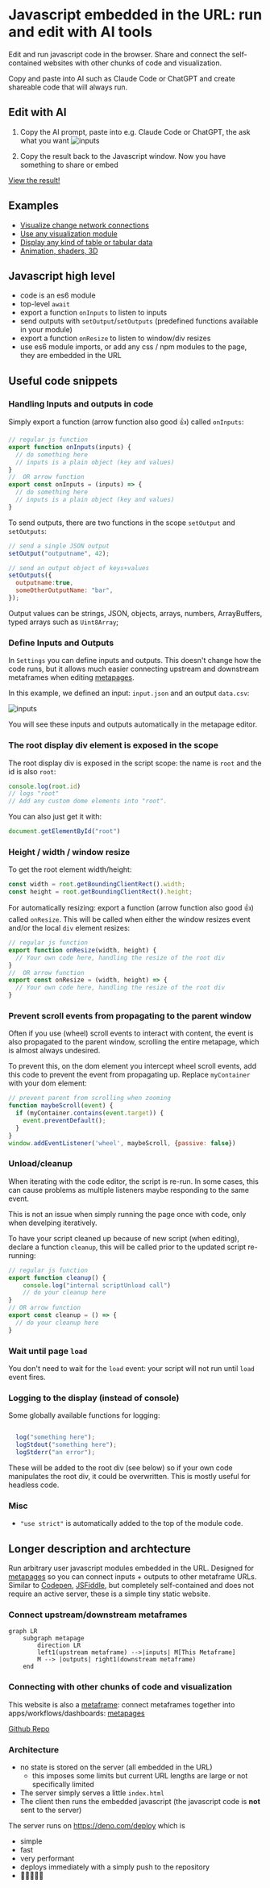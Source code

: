 # Javascript embedded in the URL: run and edit with AI tools

Edit and run javascript code in the browser. Share and connect the self-contained websites with other chunks of code and visualization.

Copy and paste into AI such as Claude Code or ChatGPT and create shareable code that will always run.

## Edit with AI

1. Copy the AI prompt, paste into e.g. Claude Code or ChatGPT, the ask what you want
![inputs](/editor/readme-images/js-copy-ai-03.gif "Copy prompt for LLM AI") 

2. Copy the result back to the Javascript window. Now you have something to share or embed

<a href="https://metapage.io/m/800c916ed9204dec93db7119f9985d76" target="_top" rel="noopener noreferrer">View the result!</a>

## Examples


  - <a href="https://metapage.io/m/192e16b132874757b9d55a77a63078d7" target="_top" rel="noopener noreferrer">Visualize change network connections</a>
  - <a href="https://metapage.io/m/69e1418a17ca4ea8a8dd8b9e8a5aa495" target="_top" rel="noopener noreferrer">Use any visualization module</a>
  - <a href="https://metapage.io/m/c62d0f7a16ce4d5b858ad18af8ec5014" target="_top" rel="noopener noreferrer">Display any kind of table or tabular data</a>
  - <a href="https://metapage.io/m/5458bbc3948046f9b2aa2e4e08f0c255" target="_top" rel="noopener noreferrer">Animation, shaders, 3D</a>


## Javascript high level

 - code is an es6 module 
 - top-level `await`
 - export a function `onInputs` to listen to inputs
 - send outputs with `setOutput`/`setOutputs` (predefined functions available in your module)
 - export a function `onResize` to listen to window/div resizes
 - use es6 module imports, or add any css / npm modules to the page, they are embedded in the URL

## Useful code snippets

### Handling Inputs and outputs in code

Simply export a function (arrow function also good 👍) called `onInputs`:

```javascript
// regular js function
export function onInputs(inputs) {
  // do something here
  // inputs is a plain object (key and values)
}
//  OR arrow function
export const onInputs = (inputs) => {
  // do something here
  // inputs is a plain object (key and values)
}
```

To send outputs, there are two functions in the scope `setOutput` and `setOutputs`:

```javascript
// send a single JSON output
setOutput("outputname", 42);

// send an output object of keys+values
setOutputs({
  outputname:true,
  someOtherOutputName: "bar",
});
```

Output values can be strings, JSON, objects, arrays, numbers, ArrayBuffers, typed arrays such as `Uint8Array`;

### Define Inputs and Outputs

In `Settings` you can define inputs and outputs. This doesn't change how the code runs, but it allows much easier connecting upstream and downstream metaframes when editing <a href="https://metapage.io" target="_top" rel="noopener noreferrer">metapages</a>.




In this example, we defined an input: `input.json` and an output `data.csv`:



![inputs](/editor/readme-images/io.png "Inputs and outputs defined in Settings")

You will see these inputs and outputs automatically in the metapage editor.

### The root display div element is exposed in the scope

The root display div is exposed in the script scope: the name is `root` and the id is also `root`:

```javascript
console.log(root.id)
// logs "root"
// Add any custom dome elements into "root".
```

You can also just get it with:
```javascript
document.getElementById("root")
```

### Height / width / window resize

To get the root element width/height:

```javascript
const width = root.getBoundingClientRect().width;
const height = root.getBoundingClientRect().height;
```


For automatically resizing: export a function (arrow function also good 👍) called `onResize`. This will be called when either the window resizes event and/or the local `div` element resizes:

```javascript
// regular js function
export function onResize(width, height) {
  // Your own code here, handling the resize of the root div
}
//  OR arrow function
export const onResize = (width, height) => {
  // Your own code here, handling the resize of the root div
}
```

### Prevent scroll events from propagating to the parent window

Often if you use (wheel) scroll events to interact with content, the event is also propagated to the parent window, scrolling the entire metapage, which is almost always undesired.

To prevent this, on the dom element you intercept wheel scroll events, add this code to prevent the event from propagating up. Replace `myContainer` with your dom element:

```javascript
// prevent parent from scrolling when zooming
function maybeScroll(event) {
  if (myContainer.contains(event.target)) {
    event.preventDefault();
  } 
}
window.addEventListener('wheel', maybeScroll, {passive: false})
```

### Unload/cleanup

When iterating with the code editor, the script is re-run. In some cases, this can cause problems as multiple listeners maybe responding to the same event.

This is not an issue when simply running the page once with code, only when develping iteratively.

To have your script cleaned up because of new script (when editing), declare a function `cleanup`, this will be called prior to the updated script re-running:

```javascript
// regular js function
export function cleanup() {
	console.log("internal scriptUnload call")
	// do your cleanup here
}
// OR arrow function
export const cleanup = () => {
  // do your cleanup here
}
```

### Wait until page `load`

You don't need to wait for the `load` event: your script will not run until `load` event fires.

### Logging to the display (instead of console)

Some globally available functions for logging:

```javascript

  log("something here");
  logStdout("something here");
  logStderr("an error");

```

These will be added to the root div (see below) so if your own code manipulates the root div, it could be overwritten. This is mostly useful for headless code.

### Misc

 - `"use strict"` is automatically added to the top of the module code.


## Longer description and archtecture

Run arbitrary user javascript modules embedded in the URL. Designed for <a href="https://metapage.io" target="_top" rel="noopener noreferrer">metapages</a> so you can connect inputs + outputs to other metaframe URLs. Similar to <a href="https://codepen.io/" target="_top" rel="noopener noreferrer">Codepen</a>, <a href="https://jsfiddle.net/" target="_top" rel="noopener noreferrer">JSFiddle</a>, but completely self-contained and does not require an active server, these is a simple tiny static website.







### Connect upstream/downstream metaframes

```mermaid
graph LR
    subgraph metapage
        direction LR
        left1(upstream metaframe) -->|inputs| M[This Metaframe]
        M --> |outputs| right1(downstream metaframe)
    end
```

### Connecting with other chunks of code and visualization

This website is also a <a href="https://docs.metapage.io/docs/what-is-a-metaframe" target="_top" rel="noopener noreferrer">metaframe</a>: connect metaframes together into apps/workflows/dashboards: [metapages](https://docs.metapage.io/docs)

<a href="https://github.com/metapages/metaframe-js" target="_top" rel="noopener noreferrer">Github Repo</a>

### Architecture


 - no state is stored on the server (all embedded in the URL)
   - this imposes some limits but current URL lengths are large or not specifically limited
 - The server simply serves a little `index.html`
 - The client then runs the embedded javascript (the javascript code is **not** sent to the server)

The server runs on https://deno.com/deploy which is

 - simple
 - fast
 - very performant
 - deploys immediately with a simply push to the repository
 - 🌟🌟🌟🌟🌟

